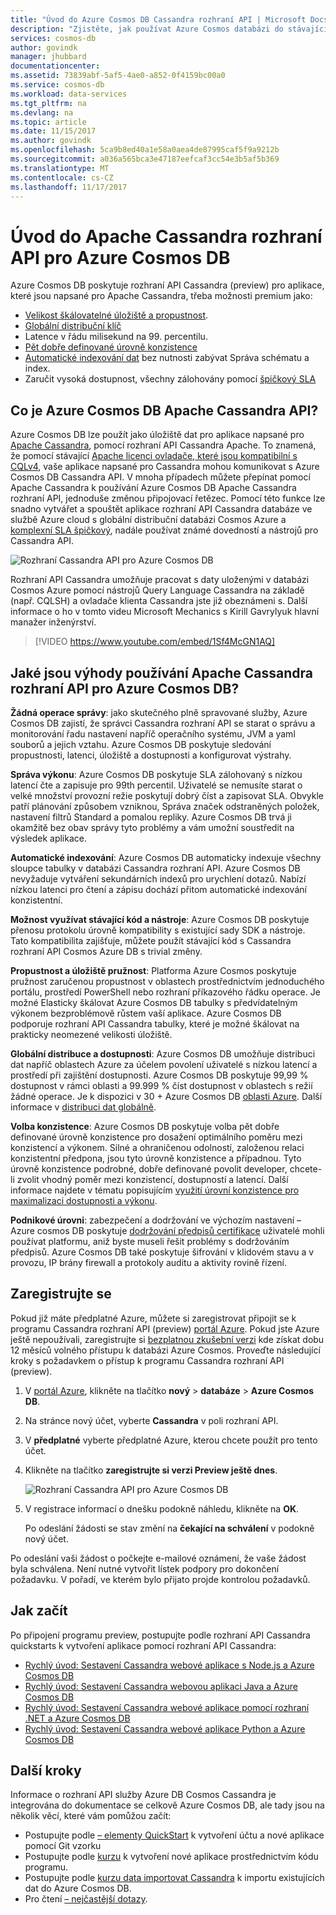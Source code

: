 ```yaml
---
title: "Úvod do Azure Cosmos DB Cassandra rozhraní API | Microsoft Docs"
description: "Zjistěte, jak používat Azure Cosmos databázi do stávajících aplikací \"navýšení a shift\" a vytvářet nové aplikace pomocí rozhraní API Cassandra pomocí Cassandra ovladače a CQL jste již obeznámeni s."
services: cosmos-db
author: govindk
manager: jhubbard
documentationcenter: 
ms.assetid: 73839abf-5af5-4ae0-a852-0f4159bc00a0
ms.service: cosmos-db
ms.workload: data-services
ms.tgt_pltfrm: na
ms.devlang: na
ms.topic: article
ms.date: 11/15/2017
ms.author: govindk
ms.openlocfilehash: 5ca9b8ed40a1e58a0aea4de87995caf5f9a9212b
ms.sourcegitcommit: a036a565bca3e47187eefcaf3cc54e3b5af5b369
ms.translationtype: MT
ms.contentlocale: cs-CZ
ms.lasthandoff: 11/17/2017
---
```

# <a name="introduction-to-apache-cassandra-api-for-azure-cosmos-db"></a>Úvod do Apache Cassandra rozhraní API pro Azure Cosmos DB

Azure Cosmos DB poskytuje rozhraní API Cassandra (preview) pro aplikace, které jsou napsané pro Apache Cassandra, třeba možnosti premium jako:

* [Velikost škálovatelné úložiště a propustnost](partition-data.md).
* [Globální distribuční klíč](distribute-data-globally.md)
* Latence v řádu milisekund na 99. percentilu.
* [Pět dobře definované úrovně konzistence](consistency-levels.md)
* [Automatické indexování dat](http://www.vldb.org/pvldb/vol8/p1668-shukla.pdf) bez nutnosti zabývat Správa schématu a index. 
* Zaručit vysoká dostupnost, všechny zálohovány pomocí [špičkový SLA](https://azure.microsoft.com/support/legal/sla/cosmos-db/)

## <a name="what-is-the-azure-cosmos-db-apache-cassandra-api"></a>Co je Azure Cosmos DB Apache Cassandra API?

Azure Cosmos DB lze použít jako úložiště dat pro aplikace napsané pro [Apache Cassandra](https://cassandra.apache.org/), pomocí rozhraní API Cassandra Apache. To znamená, že pomocí stávající [Apache licenci ovladače, které jsou kompatibilní s CQLv4](https://cassandra.apache.org/doc/latest/getting_started/drivers.html?highlight=driver), vaše aplikace napsané pro Cassandra mohou komunikovat s Azure Cosmos DB Cassandra API. V mnoha případech můžete přepínat pomocí Apache Cassandra k používání Azure Cosmos DB Apache Cassandra rozhraní API, jednoduše změnou připojovací řetězec. Pomocí této funkce lze snadno vytvářet a spouštět aplikace rozhraní API Cassandra databáze ve službě Azure cloud s globální distribuční databázi Cosmos Azure a [komplexní SLA špičkový](https://azure.microsoft.com/support/legal/sla/cosmos-db), nadále používat známé dovedností a nástrojů pro Cassandra API.

![Rozhraní Cassandra API pro Azure Cosmos DB](./media/cassandra-introduction/cosmosdb-cassandra.png)

Rozhraní API Cassandra umožňuje pracovat s daty uloženými v databázi Cosmos Azure pomocí nástrojů Query Language Cassandra na základě (např. CQLSH) a ovladače klienta Cassandra jste již obeznámeni s. Další informace o ho v tomto videu Microsoft Mechanics s Kirill Gavrylyuk hlavní manažer inženýrství.

> [!VIDEO https://www.youtube.com/embed/1Sf4McGN1AQ]
>

## <a name="what-is-the-benefit-of-using-apache-cassandra-api-for-azure-cosmos-db"></a>Jaké jsou výhody používání Apache Cassandra rozhraní API pro Azure Cosmos DB?

**Žádná operace správy**: jako skutečného plně spravované služby, Azure Cosmos DB zajistí, že správci Cassandra rozhraní API se starat o správu a monitorování řadu nastavení napříč operačního systému, JVM a yaml souborů a jejich vztahu. Azure Cosmos DB poskytuje sledování propustnosti, latenci, úložiště a dostupnosti a konfigurovat výstrahy. 

**Správa výkonu**: Azure Cosmos DB poskytuje SLA zálohovaný s nízkou latencí čte a zapisuje pro 99th percentil. Uživatelé se nemusíte starat o velké množství provozní režie poskytují dobrý číst a zapisovat SLA. Obvykle patří plánování způsobem vzniknou, Správa značek odstraněných položek, nastavení filtrů Standard a pomalou repliky. Azure Cosmos DB trvá ji okamžitě bez obav správy tyto problémy a vám umožní soustředit na výsledek aplikace.

**Automatické indexování**: Azure Cosmos DB automaticky indexuje všechny sloupce tabulky v databázi Cassandra rozhraní API. Azure Cosmos DB nevyžaduje vytváření sekundárních indexů pro urychlení dotazů. Nabízí nízkou latenci pro čtení a zápisu dochází přitom automatické indexování konzistentní. 

**Možnost využívat stávající kód a nástroje**: Azure Cosmos DB poskytuje přenosu protokolu úrovně kompatibility s existující sady SDK a nástroje. Tato kompatibilita zajišťuje, můžete použít stávající kód s Cassandra rozhraní API Cosmos Azure DB s trivial změny.

**Propustnost a úložiště pružnost**: Platforma Azure Cosmos poskytuje pružnost zaručenou propustnost v oblastech prostřednictvím jednoduchého portálu, prostředí PowerShell nebo rozhraní příkazového řádku operace. Je možné Elasticky škálovat Azure Cosmos DB tabulky s předvídatelným výkonem bezproblémově růstem vaší aplikace. Azure Cosmos DB podporuje rozhraní API Cassandra tabulky, které je možné škálovat na prakticky neomezené velikosti úložiště. 

**Globální distribuce a dostupnosti**: Azure Cosmos DB umožňuje distribuci dat napříč oblastech Azure za účelem povolení uživatelé s nízkou latencí a prostředí při zajištění dostupnosti. Azure Cosmos DB poskytuje 99,99 % dostupnost v rámci oblasti a 99.999 % číst dostupnost v oblastech s režií žádné operace. Je k dispozici v 30 + Azure Cosmos DB [oblasti Azure](https://azure.microsoft.com/regions/services/). Další informace v [distribuci dat globálně](distribute-data-globally.md). 

**Volba konzistence**: Azure Cosmos DB poskytuje volba pět dobře definované úrovně konzistence pro dosažení optimálního poměru mezi konzistencí a výkonem. Silné a ohraničenou odolností, založenou relaci konzistentní předpona, jsou tyto úrovně konzistence a případnou. Tyto úrovně konzistence podrobné, dobře definované povolit developer, chcete-li zvolit vhodný poměr mezi konzistencí, dostupností a latencí. Další informace najdete v tématu popisujícím [využití úrovní konzistence pro maximalizaci dostupnosti a výkonu](consistency-levels.md). 

**Podnikové úrovni**: zabezpečení a dodržování ve výchozím nastavení – Azure cosmos DB poskytuje [dodržování předpisů certifikace](https://www.microsoft.com/trustcenter) uživatelé mohli používat platformu, aniž byste museli řešit problémy s dodržováním předpisů. Azure Cosmos DB také poskytuje šifrování v klidovém stavu a v provozu, IP brány firewall a protokoly auditu a aktivity rovině řízení.  

<a id="sign-up-now"></a>
## <a name="sign-up-now"></a>Zaregistrujte se 

Pokud již máte předplatné Azure, můžete si zaregistrovat připojit se k programu Cassandra rozhraní API (preview) [portál Azure](https://aka.ms/cosmosdb-cassandra-signup).  Pokud jste Azure ještě nepoužívali, zaregistrujte si [bezplatnou zkušební verzi](https://azure.microsoft.com/free) kde získat dobu 12 měsíců volného přístupu k databázi Azure Cosmos. Proveďte následující kroky s požadavkem o přístup k programu Cassandra rozhraní API (preview).

1. V [portál Azure](https://portal.azure.com), klikněte na tlačítko **nový** > **databáze** > **Azure Cosmos DB**. 

2. Na stránce nový účet, vyberte **Cassandra** v poli rozhraní API. 

3. V **předplatné** vyberte předplatné Azure, kterou chcete použít pro tento účet.

4. Klikněte na tlačítko **zaregistrujte si verzi Preview ještě dnes**.

    ![Rozhraní Cassandra API pro Azure Cosmos DB](./media/cassandra-introduction/cassandra-sign-up.png)

3. V registrace informací o dnešku podokně náhledu, klikněte na **OK**. 

    Po odeslání žádosti se stav změní na **čekající na schválení** v podokně nový účet. 

Po odeslání vaši žádost o počkejte e-mailové oznámení, že vaše žádost byla schválena. Není nutné vytvořit lístek podpory pro dokončení požadavku. V pořadí, ve kterém bylo přijato projde kontrolou požadavků. 

## <a name="how-to-get-started"></a>Jak začít
Po připojení programu preview, postupujte podle rozhraní API Cassandra quickstarts k vytvoření aplikace pomocí rozhraní API Cassandra:

* [Rychlý úvod: Sestavení Cassandra webové aplikace s Node.js a Azure Cosmos DB](create-cassandra-nodejs.md)
* [Rychlý úvod: Sestavení Cassandra webovou aplikaci Java a Azure Cosmos DB](create-cassandra-java.md)
* [Rychlý úvod: Sestavení Cassandra webové aplikace pomocí rozhraní .NET a Azure Cosmos DB](create-cassandra-dotnet.md)
* [Rychlý úvod: Sestavení Cassandra webové aplikace Python a Azure Cosmos DB](create-cassandra-python.md)

## <a name="next-steps"></a>Další kroky

Informace o rozhraní API služby Azure DB Cosmos Cassandra je integrována do dokumentace se celkově Azure Cosmos DB, ale tady jsou na několik věcí, které vám pomůžou začít:

* Postupujte podle [– elementy QuickStart](create-cassandra-nodejs.md) k vytvoření účtu a nové aplikace pomocí Git vzorku
* Postupujte podle [kurzu](tutorial-develop-cassandra-java.md) k vytvoření nové aplikace prostřednictvím kódu programu.
* Postupujte podle [kurzu data importovat Cassandra](cassandra-import-data.md) k importu existujících dat do Azure Cosmos DB.
* Pro čtení [– nejčastější dotazy](faq.md#cassandra).
